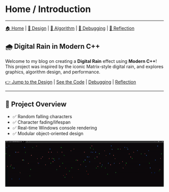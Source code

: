 # Home / Introduction

---
[🏠 Home](index.md) | [🎨 Design](design.md) | [🧠 Algorithm](algorithm.md) | [🐞 Debugging](problemsolving.md) | [🧠 Reflection](reflection.md)

## 🌧️ Digital Rain in Modern C++

Welcome to my blog on creating a **Digital Rain** effect using **Modern C++**! This project was inspired by the iconic Matrix-style digital rain, and explores graphics, algorithm design, and performance.

[👉 Jump to the Design](design.md) | [See the Code](algorithm.md) | [Debugging](problemsolving.md) | [Reflection](reflection.md)

---

## 🎯 Project Overview

- ✅ Random falling characters
- ✅ Character fading/lifespan
- ✅ Real-time Windows console rendering
- ✅ Modular object-oriented design

![Preview](assets/video/ezgif-7b767ce6b2d820.gif)
